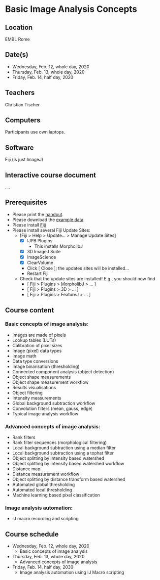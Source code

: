 # Basic Image Analysis Concepts

## Location

EMBL Rome

## Date(s)

- Wednesday, Feb. 12, whole day, 2020
- Thursday, Feb. 13, whole day, 2020
- Friday, Feb. 14, half day, 2020 

## Teachers

Christian Tischer

## Computers

Participants use own laptops.

## Software

Fiji (is just ImageJ)

## Interactive course document

....

## Prerequisites

- Please print the [handout](https://github.com/tischi/imagej-courses/blob/master/handouts/image-analysis-basics.pdf).
- Please download the [example data](https://github.com/embl-cba/imagej-courses/archive/master.zip).
- Please install [Fiji](https://imagej.net/Fiji/Downloads)
- Please install several Fiji Update Sites: 
  - [Fiji > Help > Update... > Manage Update Sites]
    - [X] IJPB Plugins
       - This installs MorpholibJ
    - [X] 3D ImageJ Suite
    - [X] ImageScience
    - [X] ClearVolume 
    - Click [ Close ]; the updates sites will be installed...
    - Restart Fiji
  - Check that the update sites are installed! E.g., you should now find
    - [ Fiji > Plugins > MorpholibJ > ... ]
    - [ Fiji > Plugins > 3D > ... ]
    - [ Fiji > Plugins > FeatureJ > ... ]

## Course content

### Basic concepts of image analysis:

- Images are made of pixels
- Lookup tables (LUTs)
- Calibration of pixel sizes
- Image (pixel) data types
- Image math
- Data type conversions
- Image binarisation (thresholding)
- Connected component analysis (object detection)
- Object shape measurements
- Object shape measurement workflow
- Results visualisations
- Object filtering
- Intensity measurements
- Global background subtraction workflow
- Convolution filters (mean, gauss, edge)
- Typical image analysis workflow

### Advanced concepts of image analysis:

- Rank filters
- Rank filter sequences (morphological filtering)
- Local background subtraction using a median filter
- Local background subtraction using a tophat filter
- Object splitting by intensity based watershed
- Object splitting by intensity based watershed workflow
- Distance map
- Distance measurement workflow
- Object splitting by distance transform based watershed
- Automated global thresholding
- Automated local thresholding
- Machine learning based pixel classification

### Image analysis automation:

- IJ macro recording and scripting


## Course schedule

- Wednesday, Feb. 12, whole day, 2020
	- Basic concepts of image analysis
- Thursday, Feb. 13, whole day, 2020
	- Advanced concepts of image analysis
- Friday, Feb. 14, half day, 2030
	- Image analysis automation using IJ Macro scripting
